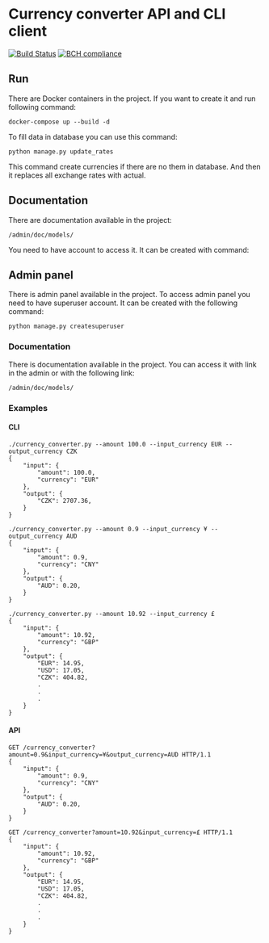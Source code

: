 # Currency converter API and CLI client
[![Build Status](https://travis-ci.org/ApaDoctor/currency_converter.svg?branch=master)](https://travis-ci.org/ApaDoctor/currency_converter) [![BCH compliance](https://bettercodehub.com/edge/badge/ApaDoctor/currency_converter?branch=master)](https://bettercodehub.com/)
## Run
There are Docker containers in the project.
If you want to create it and run following command:
```
docker-compose up --build -d
```



To fill data in database you can use this command:
```
python manage.py update_rates
```
This command create currencies if there are no them in database.
And then it replaces all exchange rates with actual.


## Documentation
There are documentation available in the project:
```
/admin/doc/models/
```
You need to have account to access it.
It can be created with command:

## Admin panel
There is admin panel available in the project.
To access admin panel you need to have superuser account.
It can be created with the following command:
```
python manage.py createsuperuser
```

### Documentation
There is documentation available in the project.
You can access it with link in the admin or with the following link:
```
/admin/doc/models/
```


### Examples

#### CLI
```
./currency_converter.py --amount 100.0 --input_currency EUR --output_currency CZK
{   
    "input": {
        "amount": 100.0,
        "currency": "EUR"
    },
    "output": {
        "CZK": 2707.36, 
    }
}
```
```
./currency_converter.py --amount 0.9 --input_currency ¥ --output_currency AUD
{   
    "input": {
        "amount": 0.9,
        "currency": "CNY"
    },
    "output": {
        "AUD": 0.20, 
    }
}
```
```
./currency_converter.py --amount 10.92 --input_currency £ 
{
    "input": {
        "amount": 10.92,
        "currency": "GBP"
    },
    "output": {
        "EUR": 14.95,
        "USD": 17.05,
        "CZK": 404.82,
        .
        .
        .
    }
}
```

#### API
```
GET /currency_converter?amount=0.9&input_currency=¥&output_currency=AUD HTTP/1.1
{   
    "input": {
        "amount": 0.9,
        "currency": "CNY"
    },
    "output": {
        "AUD": 0.20, 
    }
}
```

```
GET /currency_converter?amount=10.92&input_currency=£ HTTP/1.1
{
    "input": {
        "amount": 10.92,
        "currency": "GBP"
    },
    "output": {
        "EUR": 14.95,
        "USD": 17.05,
        "CZK": 404.82,
        .
        .
        .
    }
}
```

